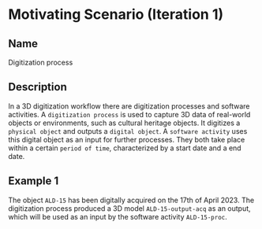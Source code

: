 # Motivating Scenario (Iteration 1)
## Name
Digitization process
## Description
In a 3D digitization workflow there are digitization processes and software activities. A `digitization process` is used to capture 3D data of real-world objects or environments, such as cultural heritage objects. It digitizes a `physical object` and outputs a `digital object`. A `software activity` uses this digital object as an input for further processes. They both take place within a certain `period of time`, characterized by a start date and a end date.

## Example 1
The object `ALD-15` has been digitally acquired on the 17th of April 2023. The digitization process produced a 3D model `ALD-15-output-acq` as an output, which will be used as an input by the software activity `ALD-15-proc`.